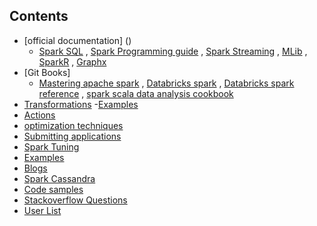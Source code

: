 ## Contents

- [official documentation] ()
	- [Spark SQL](https://spark.apache.org/docs/2.0.1/sql-programming-guide.html)  , [Spark Programming guide](https://spark.apache.org/docs/2.0.1/programming-guide.html) ,  [Spark Streaming](https://spark.apache.org/docs/2.0.1/streaming-programming-guide.html)  ,  [MLib](https://spark.apache.org/docs/2.0.1/ml-guide.html)  ,  [SparkR](https://spark.apache.org/docs/2.0.1/sparkr.html)  ,  [Graphx](https://spark.apache.org/docs/2.0.1/graphx-programming-guide.html)
- [Git Books]
	- [Mastering apache spark](https://jaceklaskowski.gitbooks.io/mastering-apache-spark/content/)  ,  [Databricks spark](https://databricks.gitbooks.io/databricks-spark-knowledge-base/content/)  ,  [Databricks spark reference](https://databricks.gitbooks.io/databricks-spark-reference-applications/content/)  ,  [spark scala data analysis cookbook](http://www.slideshare.net/fberksoz/scala-data-analysis-cookbook)
- [Transformations](http://spark.apache.org/docs/latest/programming-guide.html#transformations) -[Examples](https://www.supergloo.com/fieldnotes/apache-spark-examples-of-transformations/)
- [Actions](http://spark.apache.org/docs/latest/programming-guide.html#actions)
- [optimization techniques](https://github.com/grsrujan/docs/blob/master/ref/spark/ref/optimization.md)
- [Submitting applications](http://spark.apache.org/docs/latest/submitting-applications.html)
- [Spark Tuning](https://github.com/grsrujan/docs/blob/master/ref/spark/ref/tuning.md)
- [Examples](https://github.com/grsrujan/docs/blob/master/ref/spark/ref/examples.md)
- [Blogs](https://github.com/grsrujan/docs/blob/master/ref/spark/ref/blogs.md)
- [Spark Cassandra](https://github.com/datastax/spark-cassandra-connector/tree/master/doc)
- [Code samples](https://github.com/grsrujan/docs/blob/master/ref/spark/ref/codesamples.md)
- [Stackoverflow Questions](https://github.com/grsrujan/docs/blob/master/ref/spark/ref/stackoverflow.md)
- [User List](http://apache-spark-user-list.1001560.n3.nabble.com/)
